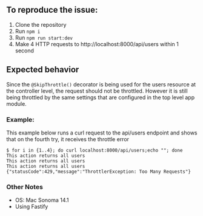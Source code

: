 ## To reproduce the issue:

1. Clone the repository
2. Run `npm i`
3. Run `npm run start:dev`
4. Make 4 HTTP requests to http://localhost:8000/api/users within 1 second

## Expected behavior

Since the `@SkipThrottle()` decorator is being used for the users resource at the controller level, the request should not be throttled. However it is still being throttled by the same settings that are configured in the top level app module.

### Example:

This example below runs a curl request to the api/users endpoint and shows that on the fourth try, it receives the throttle error

```
$ for i in {1..4}; do curl localhost:8000/api/users;echo ""; done
This action returns all users
This action returns all users
This action returns all users
{"statusCode":429,"message":"ThrottlerException: Too Many Requests"}
```

### Other Notes

- OS: Mac Sonoma 14.1
- Using Fastify

